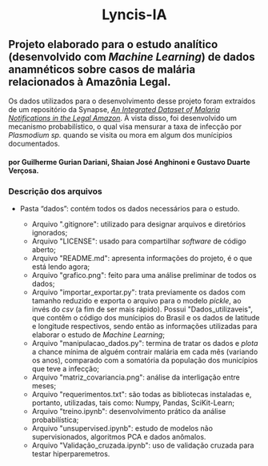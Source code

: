 <h1 align="center"> Lyncis-IA </h1>

## Projeto elaborado para o estudo analítico (desenvolvido com _Machine Learning_) de dados anamnéticos sobre casos de malária relacionados à Amazônia Legal.

Os dados utilizados para o desenvolvimento desse projeto foram extraídos de um repositório da Synapse, [_An Integrated Dataset of Malaria Notifications in the Legal Amazon_](https://doi.org/10.7303/syn21552203). À vista disso, foi desenvolvido um mecanismo probabilístico, o qual visa mensurar a taxa de infecção por _Plasmodium sp._ quando se visita ou mora em algum dos munícipios documentados.

#### por Guilherme Gurian Dariani, Shaian José Anghinoni e Gustavo Duarte Verçosa.

### Descrição dos arquivos

<ul>
  <li>Pasta “dados”: contém todos os dados necessários para o estudo.</li>
<ul>
  <li>Arquivo ".gitignore": utilizado para designar arquivos e diretórios ignorados;</li>
  <li>Arquivo "LICENSE": usado para compartilhar <em>software</em> de código aberto;</li>
  <li>Arquivo "README.md": apresenta informações do projeto, é o que está lendo agora;</li>
  <li>Arquivo "grafico.png": feito para uma análise preliminar de todos os dados;</li>
  <li>Arquivo "importar_exportar.py": trata previamente os dados com tamanho reduzido e exporta o arquivo para o modelo <em>pickle</em>, ao invés do <em>csv</em> (a fim de ser mais rápido). Possui "Dados_utilizaveis", que contêm o código dos munícipios do Brasil e os dados de latitude e longitude respectivos, sendo então as informações utilizadas para elaborar o estudo de <em>Machine Learning</em>;</li>
  <li>Arquivo "manipulacao_dados.py":  termina de tratar os dados e <em>plota</em> a chance mínima de alguém contrair malária em cada mês (variando os anos), comparado com a somatória da população dos municípios que teve a infecção;</li>
  <li>Arquivo "matriz_covariancia.png": análise da interligação entre meses;</li>
  <li>Arquivo "requerimentos.txt": são todas as bibliotecas instaladas e, portanto, utilizadas, tais como: Numpy, Pandas, SciKit-Learn;</li>
  <li>Arquivo "treino.ipynb": desenvolvimento prático da análise probabilística; </li>
  <li>Arquivo "unsupervised.ipynb": estudo de modelos não supervisionados, algoritmos PCA e dados anômalos.</li>
  <li>Arquivo "Validação_cruzada.ipynb": uso de validação cruzada para testar hiperparemetros.</li>
    
</ul>
